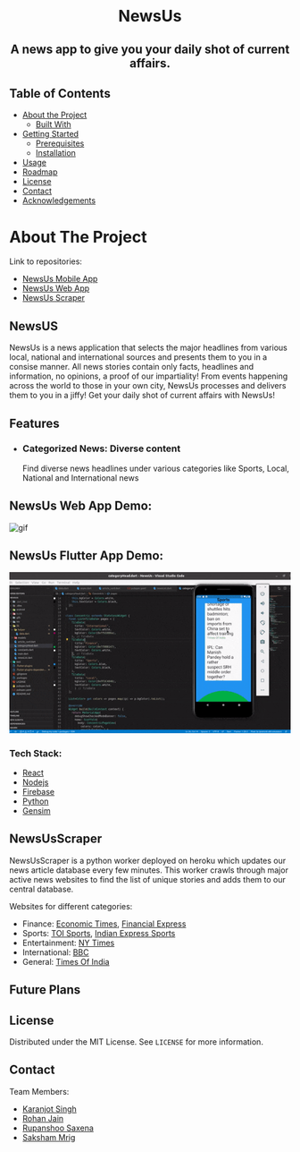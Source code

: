

<br />
<p align="center">

  <h1 align="center">NewsUs</h1>

  <h2 align="center">
    A news app to give you your daily shot of current affairs.
  </h2>
</p>



<!-- TABLE OF CONTENTS -->
## Table of Contents

* [About the Project](#about-the-project)
  * [Built With](#built-with)
* [Getting Started](#getting-started)
  * [Prerequisites](#prerequisites)
  * [Installation](#installation)
* [Usage](#usage)
* [Roadmap](#roadmap)
* [License](#license)
* [Contact](#contact)
* [Acknowledgements](#acknowledgements)


<!-- ABOUT THE PROJECT -->
# About The Project
Link to repositories:

- [NewsUs Mobile App]( https://github.com/CryptonReturns/NewsUsApp)
- [NewsUs Web App](https://github.com/CryptonReturns/NewsUsWeb)
- [NewsUs Scraper](https://github.com/CryptonReturns/NewsUsScraper)
## NewsUS
NewsUs is a news application that selects the major headlines from various local, national and international sources and presents them to you in a consise manner. All news stories contain only facts, headlines and information, no opinions, a proof of our impartiality! 
From events happening across the world to those in your own city, NewsUs processes and delivers them to you in a jiffy!
Get your daily shot of current affairs with NewsUs!

## Features
- ### Categorized News: Diverse content
	Find diverse news headlines under various categories like Sports, Local, National and International news
## NewsUs Web App Demo:
![gif](Website.gif)

## NewsUs Flutter App Demo:
![gif](App.gif)
### Tech Stack:
- [React](reactjs.org)
- [Nodejs](nodejs.org)
- [Firebase](firebase.google.com)
- [Python](www.python.org)
- [Gensim]()
## NewsUsScraper
NewsUsScraper is a python worker deployed on heroku which updates our news article database every few minutes. This worker crawls through major active news websites to find the list of unique stories and adds them to our central database. 

Websites for different categories:

- Finance: [Economic Times](https://economictimes.indiatimes.com/news/economy), [Financial Express](https://www.financialexpress.com/economy/)
- Sports: [TOI Sports](https://timesofindia.indiatimes.com), [Indian Express Sports](https://indianexpress.com/section/sports/)
- Entertainment: [NY Times](https://www.nytimes.com/section/arts/television)
- International: [BBC](https://www.bbc.com/news)
- General: [Times Of India](https://timesofindia.indiatimes.com)



<!-- ROADMAP -->
## Future Plans

<!-- LICENSE -->
## License

Distributed under the MIT License. See `LICENSE` for more information.



<!-- CONTACT -->
## Contact
Team Members:
- [Karanjot Singh](https://github.com/Karanjot-singh)
- [Rohan Jain ](https://github.com/rohanj-02)
- [Rupanshoo Saxena](https://github.com/rupanshoo)
- [Saksham Mrig](https://github.com/sksum)

